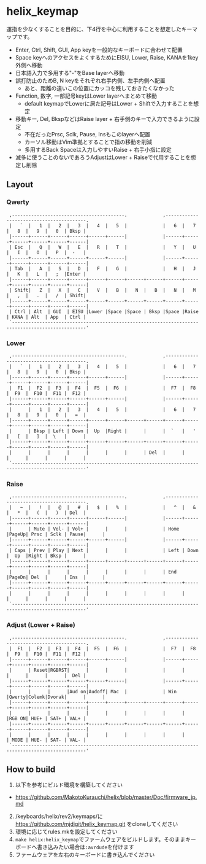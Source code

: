 # helix_keymap
運指を少なくすることを目的に、下4行を中心に利用することを想定したキーマップです。

* Enter, Ctrl, Shift, GUI, App keyを一般的なキーボードに合わせて配置
* Space keyへのアクセスをよくするためにEISU, Lower, Raise, KANAを1key外側へ移動
* 日本語入力で多用する"-"をBase layerへ移動
* 誤打防止のためB, N keyをそれぞれ右手内側、左手内側へ配置
  - あと、距離の遠いこの位置にカッコを残しておきたくなかった
* Function, 数字, 一部記号keyはLower layerへまとめて移動
  - default keymapでLowerに居た記号はLower + Shiftで入力することを想定
* 移動キー, Del, BkspなどはRaise layer + 右手側のキーで入力できるように設定
  - 不在だったPrsc, Sclk, Pause, Insもこのlayerへ配置
  - カーソル移動はVim準拠とすることで指の移動を削減
  - 多用するBack Spaceは入力しやすいRaise + 右手小指に設定
* 滅多に使うことのないであろうAdjustはLower + Raiseで代用することを想定し削除

## Layout

### Qwerty

```
 ,-----------------------------------------.             ,-----------------------------------------.
 |   `  |   1  |   2  |   3  |   4  |   5  |             |   6  |   7  |   8  |   9  |   0  | Bksp |
 |------+------+------+------+------+------|             |------+------+------+------+------+------|
 | Esc  |   Q  |   W  |   E  |   R  |   T  |             |   Y  |   U  |   I  |   O  |   P  |  -   |
 |------+------+------+------+------+------|             |------+------+------+------+------+------|
 | Tab  |   A  |   S  |   D  |   F  |   G  |             |   H  |   J  |   K  |   L  |   ;  |Enter |
 |------+------+------+------+------+------+------+------+------+------+------+------+------+------|
 | Shift|   Z  |   X  |   C  |   V  |   B  |   N  |   B  |   N  |   M  |   ,  |   .  |   /  | Shift|
 |------+------+------+------+------+------+------+------+------+------+------+------+------+------|
 | Ctrl | Alt  | GUI  | EISU |Lower |Space |Space | Bksp |Space |Raise | KANA | Alt  | App  | Ctrl |
 `-------------------------------------------------------------------------------------------------'
```

### Lower
```
 ,-----------------------------------------.             ,-----------------------------------------.
 |   `  |   1  |   2  |   3  |   4  |   5  |             |   6  |   7  |   8  |   9  |   0  | Bksp |
 |------+------+------+------+------+------|             |------+------+------+------+------+------|
 |  F1  |  F2  |  F3  |  F4  |  F5  |  F6  |             |  F7  |  F8  |  F9  |  F10 |  F11 |  F12 |
 |------+------+------+------+------+------|             |------+------+------+------+------+------|
 |      |   1  |   2  |   3  |   4  |   5  |             |   6  |   7  |   8  |   9  |   0  |   =  |
 |------+------+------+------+------+------+------+------+------+------+------+------+------+------|
 |      | Bksp | Left | Down |  Up  |Right |      |      |  `   |   '  |   [  |   ]  |  \   |      |
 |------+------+------+------+------+------+------+------+------+------+------+------+------+------|
 |      |      |      |      |      |      |      | Del  |      |      |      |      |      |      |
 `-------------------------------------------------------------------------------------------------'
```

### Raise
```
 ,-----------------------------------------.             ,-----------------------------------------.
 |   ~  |   !  |   @  |   #  |   $  |   %  |             |   ^  |   &  |   *  |   (  |   )  | Del  |
 |------+------+------+------+------+------|             |------+------+------+------+------+------|
 |      | Mute | Vol- | Vol+ |      |      |             | Home |PageUp| Prsc | Sclk | Pause|      |
 |------+------+------+------+------+------|             |------+------+------+------+------+------|
 | Caps | Prev | Play | Next |      |      |             | Left | Down |  Up  |Right | Bksp |      |
 |------+------+------+------+------+------+------+------+------+------+------+------+------+------|
 |      |      |      |      |      |      |      |      | End  |PageDn| Del  |      | Ins  |      |
 |------+------+------+------+------+------+------+------+------+------+------+------+------+------|
 |      |      |      |      |      |      |      |      |      |      |      |      |      |      |
 `-------------------------------------------------------------------------------------------------'
```

### Adjust (Lower + Raise)
```
 ,-----------------------------------------.             ,-----------------------------------------.
 |  F1  |  F2  |  F3  |  F4  |  F5  |  F6  |             |  F7  |  F8  |  F9  |  F10 |  F11 |  F12 |
 |------+------+------+------+------+------|             |------+------+------+------+------+------|
 |      | Reset|RGBRST|      |      |      |             |      |      |      |      |      |  Del |
 |------+------+------+------+------+------|             |------+------+------+------+------+------|
 |      |      |      |Aud on|Audoff| Mac  |             | Win  |Qwerty|Colemk|Dvorak|      |      |
 |------+------+------+------+------+------+------+------+------+------+------+------+------+------|
 |      |      |      |      |      |      |      |      |      |      |RGB ON| HUE+ | SAT+ | VAL+ |
 |------+------+------+------+------+------+------+------+------+------+------+------+------+------|
 |      |      |      |      |      |      |      |      |      |      | MODE | HUE- | SAT- | VAL- |
 `-------------------------------------------------------------------------------------------------'
```

## How to build

1. 以下を参考にビルド環境を構築してください
  - https://github.com/MakotoKurauchi/helix/blob/master/Doc/firmware_jp.md
2. /keyboards/helix/rev2/keymaps/に https://github.com/mjdigit/helix_keymap.git をcloneしてください
3. 環境に応じてrules.mkを設定してください
4. `make helix:helix_keymap`でファームウェアをビルドします。そのままキーボードへ書き込みたい場合は`:avrdude`を付けます
5. ファームウェアを左右のキーボードに書き込んでください
